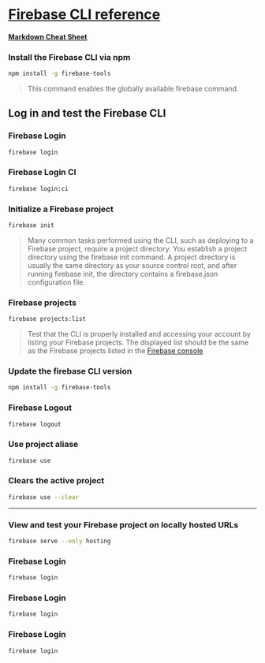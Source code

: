 # **[Firebase CLI reference](https://firebase.google.com/docs/cli)**
#### [Markdown Cheat Sheet](https://www.markdownguide.org/cheat-sheet/)

### Install the Firebase CLI via npm
``` bash
npm install -g firebase-tools
```
> This command enables the globally available firebase command.

## Log in and test the Firebase CLI
### Firebase Login
``` bash
firebase login
```

### Firebase Login CI
``` bash
firebase login:ci
```

### Initialize a Firebase project
``` bash
firebase init
```
> Many common tasks performed using the CLI, such as deploying to a Firebase project, require a project directory. You establish a project directory using the firebase init command. A project directory is usually the same directory as your source control root, and after running firebase init, the directory contains a firebase.json configuration file.
> 

### Firebase projects
``` bash
firebase projects:list
```
> Test that the CLI is properly installed and accessing your account by listing your Firebase projects. The displayed list should be the same as the Firebase projects listed in the [Firebase console](https://console.firebase.google.com/u/0/?_gl=1*14imetw*_ga*NjE2NDk0NjYyLjE2OTI1NDUxMjI.*_ga_CW55HF8NVT*MTY5MjU0NTEyMi4xLjAuMTY5MjU0NTEyMi4wLjAuMA..&pli=1)

### Update the firebase CLI version
``` bash
npm install -g firebase-tools
```

### Firebase Logout
``` bash
firebase logout
```

### Use project aliase
``` bash
firebase use
```

### Clears the active project
``` bash
firebase use --clear
```

---

###  View and test your Firebase project on locally hosted URLs
``` bash
firebase serve --only hosting
```
### Firebase Login
``` bash
firebase login
```
### Firebase Login
``` bash
firebase login
```
### Firebase Login
``` bash
firebase login
```
